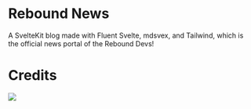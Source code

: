 # Rebound News
A SvelteKit blog made with Fluent Svelte, mdsvex, and Tailwind, which is the official news portal of the Rebound Devs!
# Credits

  <a href="https://github.com/Ivirius-Main/sveltekit-blog-template/graphs/contributors">
  <img src="https://contrib.rocks/image?repo=Ivirius-Main/rebound-news" />
  </a>

